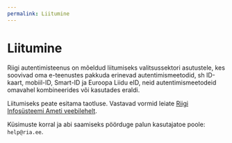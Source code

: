 ```yaml
---
permalink: Liitumine
---
```


# Liitumine

Riigi autentimisteenus on mõeldud liitumiseks valitsussektori asutustele, kes soovivad oma e-teenustes pakkuda erinevad autentimismeetodid, sh ID-kaart, mobiil-ID, Smart-ID ja Euroopa Liidu eID, neid autentimismeetodeid omavahel kombineerides või kasutades eraldi.

Liitumiseks peate esitama taotluse. Vastavad vormid leiate <a href='https://www.ria.ee/riigi-infosusteem/elektrooniline-identiteet-ja-usaldusteenused/kesksed-autentimisteenused#tara'>Riigi Infosüsteemi Ameti veebilehelt</a>.

Küsimuste korral ja abi saamiseks pöörduge palun kasutajatoe poole: `help@ria.ee`.
